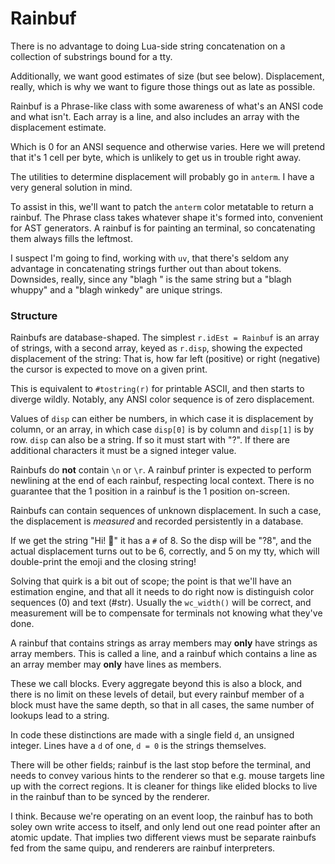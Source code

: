 # Rainbuf


There is no advantage to doing Lua-side string concatenation on a collection
of substrings bound for a tty.


Additionally, we want good estimates of size (but see below).  Displacement,
really, which is why we want to figure those things out as late as possible.


Rainbuf is a Phrase-like class with some awareness of what's an ANSI code and
what isn't.  Each array is a line, and also includes an array with the
displacement estimate.


Which is 0 for an ANSI sequence and otherwise varies.  Here we will pretend
that it's 1 cell per byte, which is unlikely to get us in trouble right away.


The utilities to determine displacement will probably go in ``anterm``. I have
a very general solution in mind.


To assist in this, we'll want to patch the ``anterm`` color metatable to return
a rainbuf.  The Phrase class takes whatever shape it's formed into, convenient
for AST generators.  A rainbuf is for painting an terminal, so concatenating
them always fills the leftmost.


I suspect I'm going to find, working with ``uv``, that there's seldom any
advantage in concatenating strings further out than about tokens.  Downsides,
really, since any "blagh " is the same string but a "blagh whuppy" and a
"blagh winkedy" are unique strings.


### Structure

Rainbufs are database-shaped.  The simplest ``r.idEst = Rainbuf`` is an
array of strings, with a second array, keyed as ``r.disp``, showing the expected
displacement of the string: That is, how far left (positive) or right
(negative) the cursor is expected to move on a given print.


This is equivalent to ``#tostring(r)`` for printable ASCII, and then starts to
diverge wildly.  Notably, any ANSI color sequence is of zero displacement.


Values of ``disp`` can either be numbers, in which case it is displacement by
column, or an array, in which case ``disp[0]`` is by column and ``disp[1]`` is by
row.  ``disp`` can also be a string. If so it must start with "?". If there are
additional characters it must be a signed integer value.


Rainbufs do **not** contain ``\n`` or ``\r``.  A rainbuf printer is expected to
perform newlining at the end of each rainbuf, respecting local context.  There
is no guarantee that the 1 position in a rainbuf is the 1 position on-screen.


Rainbufs can contain sequences of unknown displacement.  In such a case, the
displacement is _measured_ and recorded persistently in a database.


If we get the string "Hi! 🤪" it has a ``#`` of 8. So the disp will be "?8",
and the actual displacement turns out to be 6, correctly, and 5 on my tty,
which will double-print the emoji and the closing string!


Solving that quirk is a bit out of scope; the point is that we'll have an
estimation engine, and that all it needs to do right now is distinguish color
sequences (0) and text (#str).  Usually the ``wc_width()`` will be correct, and
measurement will be to compensate for terminals not knowing what they've done.


A rainbuf that contains strings as array members may **only** have strings as
array members.  This is called a line, and a rainbuf which contains a line
as an array member may **only** have lines as members.


These we call blocks. Every aggregate beyond this is also a block, and there
is no limit on these levels of detail, but every rainbuf member of a block
must have the same depth, so that in all cases, the same number of lookups
lead to a string.


In code these distinctions are made with a single field ``d``, an unsigned
integer.  Lines have a ``d`` of one, ``d = 0`` is the strings themselves.


There will be other fields; rainbuf is the last stop before the terminal, and
needs to convey various hints to the renderer so that e.g. mouse targets line
up with the correct regions.  It is cleaner for things like elided blocks to
live in the rainbuf than to be synced by the renderer.


I think.  Because we're operating on an event loop, the rainbuf has to both
soley own write access to itself, and only lend out one read pointer after
an atomic update.  That implies two different views must be separate rainbufs
fed from the same quipu, and renderers are rainbuf interpreters.
